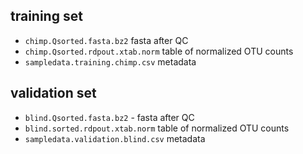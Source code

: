 ## training set
* `chimp.Qsorted.fasta.bz2`	  fasta after QC
* `chimp.Qsorted.rdpout.xtab.norm`	table of normalized OTU counts
* `sampledata.training.chimp.csv`	 metadata

## validation set
* `blind.Qsorted.fasta.bz2`	- fasta after QC
* `blind.sorted.rdpout.xtab.norm`	table of normalized OTU counts
* `sampledata.validation.blind.csv` metadata
